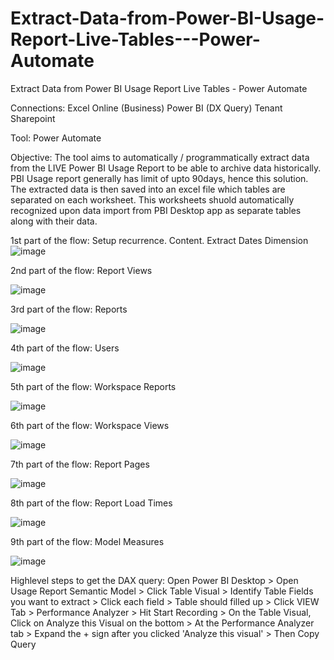 # Extract-Data-from-Power-BI-Usage-Report-Live-Tables---Power-Automate
Extract Data from Power BI Usage Report Live Tables - Power Automate  

Connections: 
Excel Online (Business) 
Power BI (DX Query) 
Tenant Sharepoint  

Tool: Power Automate

Objective:
The tool aims to automatically / programmatically extract data from the LIVE Power BI Usage Report to be able to archive data historically. PBI Usage report generally has limit of upto 90days, hence this solution. The extracted data is then saved into an excel file which tables are separated on each worksheet. This worksheets shuold automatically recognized upon data import from PBI Desktop app as separate tables along with their data.

1st part of the flow: Setup recurrence. Content. Extract Dates Dimension
![image](https://github.com/user-attachments/assets/3b913523-bbbf-43ad-80a0-448d16c12449)


2nd part of the flow: Report Views

![image](https://github.com/user-attachments/assets/6a64976f-f292-4a71-bdf1-c6cae1903b2b)


3rd part of the flow: Reports

![image](https://github.com/user-attachments/assets/d6167cb7-58d7-427c-9ea5-ffa591fad7a6)


4th part of the flow: Users

![image](https://github.com/user-attachments/assets/b3b6c0a5-a024-4950-928a-509c0a0d345e)


5th part of the flow: Workspace Reports

![image](https://github.com/user-attachments/assets/36531c75-ce25-46f5-b4ce-26a7c7a00ee0)


6th part of the flow: Workspace Views

![image](https://github.com/user-attachments/assets/4c85ed29-84b8-4847-aa44-5112c9242425)


7th part of the flow: Report Pages

![image](https://github.com/user-attachments/assets/e9e8df4e-3b63-4316-aca0-9fa17b84c064)


8th part of the flow: Report Load Times

![image](https://github.com/user-attachments/assets/da1789fc-3b6e-4524-896e-74571cc81814)


9th part of the flow: Model Measures

![image](https://github.com/user-attachments/assets/2fcfe22c-4dc1-47d5-8970-8def9f9c4cf7)

Highlevel steps to get the DAX query:
Open Power BI Desktop > Open Usage Report Semantic Model > Click Table Visual > 
Identify Table Fields you want to extract > Click each field > Table should filled up >
Click VIEW Tab > Performance Analyzer > Hit Start Recording > On the Table Visual, Click on Analyze this Visual on the bottom >
At the Performance Analyzer tab > Expand the + sign after you clicked 'Analyze this visual' > Then Copy Query











